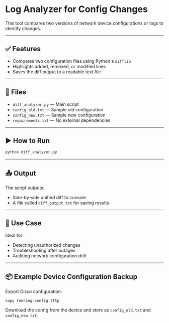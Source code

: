 # Log Analyzer for Config Changes

This tool compares two versions of network device configurations or logs to identify changes.

---

## ✅ Features

- Compares two configuration files using Python's `difflib`
- Highlights added, removed, or modified lines
- Saves the diff output to a readable text file

---

## 📁 Files

- `diff_analyzer.py` — Main script
- `config_old.txt` — Sample old configuration
- `config_new.txt` — Sample new configuration
- `requirements.txt` — No external dependencies

---

## ▶️ How to Run

```bash
python diff_analyzer.py
```

---

## 📤 Output

The script outputs:
- Side-by-side unified diff to console
- A file called `diff_output.txt` for saving results

---

## 🔧 Use Case

Ideal for:
- Detecting unauthorized changes
- Troubleshooting after outages
- Auditing network configuration drift

---

## 📦 Example Device Configuration Backup

Export Cisco configuration:
```
copy running-config tftp
```

Download the config from the device and store as `config_old.txt` and `config_new.txt`.
